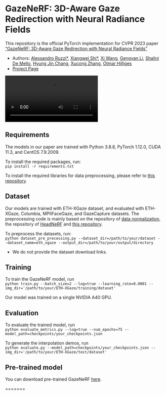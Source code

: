# GazeNeRF: 3D-Aware Gaze Redirection with Neural Radiance Fields

This repository is the official PyTorch implementation for CVPR 2023 paper\
[“GazeNeRF: 3D-Aware Gaze Redirection with Neural Radiance Fields”](https://arxiv.org/abs/2212.04823)

- Authors: [Alessandro Ruzzi*](https://alessandroruzzi.github.io), [Xiangwei Shi*](), [Xi Wang](https://ait.ethz.ch/people/xiwang), [Gengyan Li](https://ait.ethz.ch/people/lig), [Shalini De Mello](https://research.nvidia.com/person/shalini-de-mello), [Hyung Jin Chang](https://www.birmingham.ac.uk/staff/profiles/computer-science/academic-staff/chang-jin-hyung.aspx), [Xucong Zhang](https://cvlab-tudelft.github.io/people/xucong-zhang/), [Otmar Hilliges](https://ait.ethz.ch/people/hilliges)
- [Project Page](https://x-shi.github.io/GazeNeRF.github.io/)

![](demo/demo.mp4)

## Requirements
The models in our paper are trained with Python 3.8.8, PyTorch 1.12.0, CUDA 11.3, and CentOS 7.9.2009.

To install the required packages, run:\
`pip install -r requirements.txt`

To install the required libraries for data preprocessing, please refer to [this repository](https://github.com/CrisHY1995/headnerf/tree/main).

## Dataset
Our models are trained with ETH-XGaze dataset, and evaluated with ETH-XGaze, Columbia, MPIIFaceGaze, and GazeCapture datasets. The preprocessing code is mainly based on the repository of [data normalization](https://github.com/xucong-zhang/data-preprocessing-gaze), the repository of [HeadNeRF](https://github.com/CrisHY1995/headnerf/tree/main) and [this repository](https://github.com/switchablenorms/CelebAMask-HQ).

To preprocess the datasets, run:\
`python dataset_pre_precessing.py --dataset_dir=/path/to/your/dataset --dataset_name=eth_xgaze --output_dir=/path/to/your/output/directory`

- We do not provide the dataset download links.

## Training
To train the GazeNeRF model, run\
`python train.py --batch_size=2 --log=true --learning_rate=0.0001 --img_dir='/path/to/your/ETH-XGaze/training/dataset'`

Our model was trained on a single NVIDIA A40 GPU.

## Evaluation
To evaluate the trained model, run\
`python evaluate_metrics.py --log=true --num_epochs=75 --model_path=checkpoints/your_checkpoints.json`

To generate the interpolation demos, run\
`python evaluate.py --model_path=checkpoints/your_checkpoints.json --img_dir='/path/to/your/ETH-XGaze/test/dataset'`

## Pre-trained model
You can download pre-trained GazeNeRF [here](https://drive.google.com/file/d/100ksmOoWc5kFB0V4eT0RZecI9N1Hr2vu/view?usp=sharing).

=======
